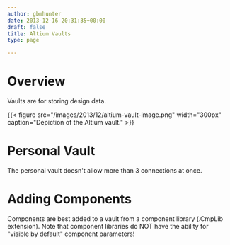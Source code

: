 ```yaml
---
author: gbmhunter
date: 2013-12-16 20:31:35+00:00
draft: false
title: Altium Vaults
type: page

---
```


# Overview

Vaults are for storing design data.

{{< figure src="/images/2013/12/altium-vault-image.png" width="300px" caption="Depiction of the Altium vault."  >}}

# Personal Vault

The personal vault doesn't allow more than 3 connections at once.

# Adding Components

Components are best added to a vault from a component library (.CmpLib extension). Note that component libraries do NOT have the ability for "visible by default" component parameters!
